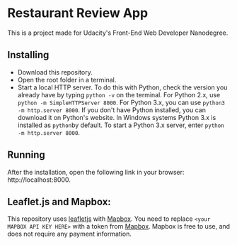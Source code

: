 # Restaurant Review App

This is a project made for Udacity's Front-End Web Developer Nanodegree.

## Installing

* Download this repository.
* Open the root folder in a terminal.
* Start a local HTTP server. To do this with Python, check the version you already have by typing `python -v` on the terminal. For Python 2.x, use `python -m SimpleHTTPServer 8000`. For Python 3.x, you can use `python3 -m http.server 8000`. If you don't have Python installed, you can download it on Python's website. In Windows systems Python 3.x is installed as `python`by default. To start a Python 3.x server, enter `python -m http.server 8000`.

## Running
After the installation, open the following link in your browser: http://localhost:8000.

## Leaflet.js and Mapbox:

This repository uses [leafletjs](https://leafletjs.com/) with [Mapbox](https://www.mapbox.com/). You need to replace `<your MAPBOX API KEY HERE>` with a token from [Mapbox](https://www.mapbox.com/). Mapbox is free to use, and does not require any payment information.
